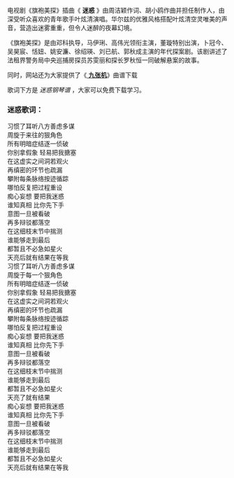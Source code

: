 

电视剧《旗袍美探》插曲《 **迷惑**
》由周洁颖作词、胡小鸥作曲并担任制作人，由深受听众喜欢的青年歌手叶炫清演唱。华尔兹的优雅风格搭配叶炫清空灵唯美的声音，营造出迷雾重重，但令人迷醉的夜幕幻境。

《旗袍美探》是由邓科执导，马伊琍、高伟光领衔主演，董璇特别出演，卜冠今、吴昊宸、恬妞、姚安濂、徐绍瑛、刘已航、郭秋成主演的年代探案剧。该剧讲述了法租界警务局中央巡捕房探员苏雯丽和探长罗秋恒一同破解悬案的故事。

同时，网站还为大家提供了《[ **九张机**](Music-8132-九张机-双世宠妃主题曲.html "九张机")》曲谱下载

歌词下方是 _迷惑钢琴谱_ ，大家可以免费下载学习。

### 迷惑歌词：

习惯了耳听八方善虑多谋  
周旋于来往的狠角色  
所有明暗症结逐一侦破  
你别拿假象 轻易把我搪塞  
在这虚实之间洞若观火  
再缜密的环节也疏漏  
攀附每条脉络按迹循踪  
哪怕反复把过程重设  
痴心妄想 要把我迷惑  
谁知真相 比你先下手  
意图一旦被看破  
再多辩驳都落空  
在这细枝末节中揣测  
谁能够走到最后  
都暂且不必急如星火  
天亮后就有结果在等我  
习惯了耳听八方善虑多谋  
周旋于每一个狠角色  
所有明暗症结逐一侦破  
你别拿假象 轻易把我搪塞  
在这虚实之间洞若观火  
再缜密的环节也疏漏  
攀附每条脉络按迹循踪  
哪怕反复把过程重设  
痴心妄想 要把我迷惑  
谁知真相 比你先下手  
意图一旦被看破  
再多辩驳都落空  
在这细枝末节中揣测  
谁能够走到最后  
都暂且不必急如星火  
天亮了就有结果  
痴心妄想 要把我迷惑  
谁知真相 比你先下手  
意图一旦被看破  
再多辩驳都落空  
在这细枝末节中揣测  
谁能够走到最后  
都暂且不必急如星火  
天亮后就有结果在等我

